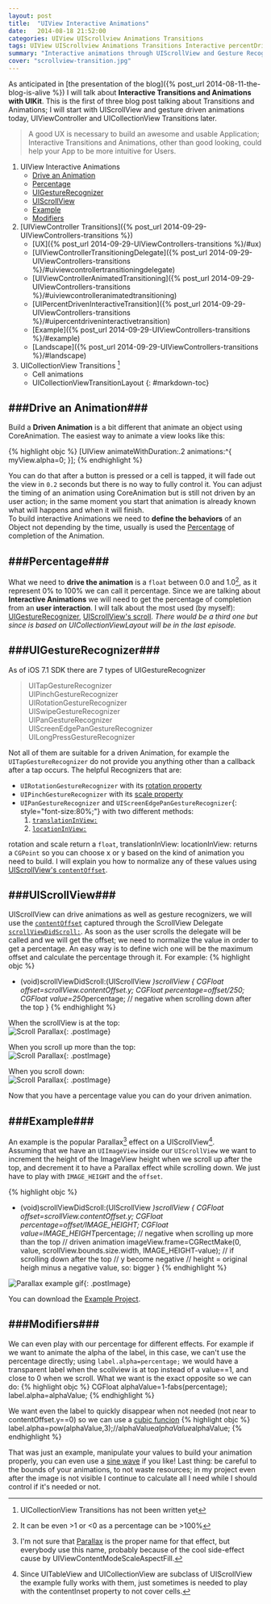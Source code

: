 ```yaml
---
layout: post
title:  "UIView Interactive Animations"
date:   2014-08-18 21:52:00
categories: UIView UIScrollview Animations Transitions
tags: UIView UIScrollview Animations Transitions Interactive percentDriven
summary: "Interactive animations through UIScrollView and Gesture Recognizers"
cover: "scrollview-transition.jpg"
---
```


As anticipated in [the presentation of the blog]({% post_url 2014-08-11-the-blog-is-alive %}) I will talk about **Interactive Transitions and Animations with UIKit**.
This is the first of three blog post talking about Transitions and Animations; I will start with UIScrollView and gesture driven animations today, UIViewController and UICollectionView Transitions later.  

> A good UX is necessary to build an awesome and usable Application; Interactive Transitions and Animations, other than good looking, could help your App to be more intuitive for Users.

1. UIView Interactive Animations
    * [Drive an Animation](#drive-an-animation)
    * [Percentage](#percentage)
    * [UIGestureRecognizer](#uigesturerecognizer)
    * [UIScrollView](#uiscrollview)
    * [Example](#example)
    * [Modifiers](#modifiers)
2. [UIViewController Transitions]({% post_url 2014-09-29-UIViewControllers-transitions %})
    * [UX]({% post_url 2014-09-29-UIViewControllers-transitions %}/#ux)
    * [UIViewControllerTransitioningDelegate]({% post_url 2014-09-29-UIViewControllers-transitions %}/#uiviewcontrollertransitioningdelegate)
    * [UIViewControllerAnimatedTransitioning]({% post_url 2014-09-29-UIViewControllers-transitions %}/#uiviewcontrolleranimatedtransitioning)
    * [UIPercentDrivenInteractiveTransition]({% post_url 2014-09-29-UIViewControllers-transitions %}/#uipercentdriveninteractivetransition)
    * [Example]({% post_url 2014-09-29-UIViewControllers-transitions %}/#example)
    * [Landscape]({% post_url 2014-09-29-UIViewControllers-transitions %}/#landscape)
3. UICollectionView Transitions [^1]
    * Cell animations
    * UICollectionViewTransitionLayout
{: #markdown-toc}


###Drive an Animation###
------
Build a **Driven Animation** is a bit different that animate an object using CoreAnimation. The easiest way to animate a view looks like this:  

{% highlight objc %}
[UIView animateWithDuration:.2 animations:^{
    myView.alpha=0;
}];
{% endhighlight %}

You can do that after a button is pressed or a cell is tapped, it will fade out the view in `0.2` seconds but there is no way to fully control it.
You can adjust the timing of an animation using CoreAnimation but is still not driven by an user action; in the same moment you start that animation is already known what will happens and when it will finish.  
To build interactive Animations we need to **define the behaviors** of an Object not depending by the time, usually is used the [Percentage](#percentage) of completion of the Animation.


###Percentage###
------
What we need to **drive the animation** is a `float` between 0.0 and 1.0[^2], as it represent 0% to 100% we can call it percentage.
Since we are talking about **Interactive Animations** we will need to get the percentage of completion from an **user interaction**.
I will talk about the most used (by myself): [UIGestureRecognizer](#uigesturerecognizer), [UIScrollView's scroll](#uiscrollview).
*There would be a third one but since is based on UICollectionViewLayout will be in the last episode.*

###UIGestureRecognizer###
------
As of iOS 7.1 SDK there are 7 types of UIGestureRecognizer

>UITapGestureRecognizer  
>UIPinchGestureRecognizer  
>UIRotationGestureRecognizer  
>UISwipeGestureRecognizer  
>UIPanGestureRecognizer  
>UIScreenEdgePanGestureRecognizer  
>UILongPressGestureRecognizer  

Not all of them are suitable for a driven Animation, for example the `UITapGestureRecognizer` do not provide you anything other than a callback after a tap occurs.
The helpful Recognizers that are:  

* `UIRotationGestureRecognizer` with its [rotation property](https://developer.apple.com/library/ios/documentation/uikit/reference/UIRotateGestureRecognizer_Class/Reference/Reference.html#//apple_ref/occ/instp/UIRotationGestureRecognizer/rotation)
* `UIPinchGestureRecognizer` with its [scale property](https://developer.apple.com/library/ios/documentation/uikit/reference/UIPinchGestureRecognizer_Class/Reference/Reference.html#//apple_ref/occ/instp/UIPinchGestureRecognizer/scale)
* `UIPanGestureRecognizer` and `UIScreenEdgePanGestureRecognizer`{: style="font-size:80%;"} with two different methods:
    1. [`translationInView:`](https://developer.apple.com/library/ios/documentation/uikit/reference/UIPanGestureRecognizer_Class/Reference/Reference.html#//apple_ref/occ/instm/UIPanGestureRecognizer/translationInView:)
    2. [`locationInView:`](https://developer.apple.com/library/ios/documentation/uikit/reference/UIGestureRecognizer_Class/Reference/Reference.html#//apple_ref/doc/uid/TP40009279-CH1-SW23)

rotation and scale return a `float`, translationInView: locationInView: returns a `CGPoint` so you can choose x or y based on the kind of animation you need to build.
I will explain you how to normalize any of these values using [UIScrollView's `contentOffset`](#uiscrollview).

###UIScrollView###
------
UIScrollView can drive animations as well as gesture recognizers, we will use the [`contentOffset`](https://developer.apple.com/library/ios/documentation/UIKit/Reference/UIScrollView_Class/Reference/UIScrollView.html#//apple_ref/doc/uid/TP40006922-CH3-SW6) captured through the ScrollView Delegate [`scrollViewDidScroll:`](https://developer.apple.com/library/ios/documentation/uikit/reference/uiscrollviewdelegate_protocol/reference/uiscrollviewdelegate.html#//apple_ref/occ/intfm/UIScrollViewDelegate/scrollViewDidScroll:).
As soon as the user scrolls the delegate will be called and we will get the offset; we need to normalize the value in order to get a percentage.
An easy way is to define wich one will be the maximum offset and calculate the percentage through it. For example:
{% highlight objc %}
- (void)scrollViewDidScroll:(UIScrollView *)scrollView
{
    CGFloat offset=scrollView.contentOffset.y;
    CGFloat percentage=offset/250;
    CGFloat value=250*percentage; // negative when scrolling down after the top
}
{% endhighlight %}

When the scrollView is at the top:  
![Scroll Parallax]({{site.assets-path}}scroll1.jpg){: .postImage}

When you scroll up more than the top:  
![Scroll Parallax]({{site.assets-path}}scroll2.jpg){: .postImage}

When you scroll down:  
![Scroll Parallax]({{site.assets-path}}scroll3.jpg){: .postImage}  

Now that you have a percentage value you can do your driven animation.


###Example###
------
An example is the popular Parallax[^parallax] effect on a UIScrollView[^subclass].  
Assuming that we have an `UIImageView` inside our `UIScrollView` we want to increment the height of the ImageView height when we scroll up after the top, and decrement it to have a Parallax effect while scrolling down. We just have to play with `IMAGE_HEIGHT` and the `offset`.

{% highlight objc %}
- (void)scrollViewDidScroll:(UIScrollView *)scrollView
{
    CGFloat offset=scrollView.contentOffset.y;
    CGFloat percentage=offset/IMAGE_HEIGHT;
    CGFloat value=IMAGE_HEIGHT*percentage; // negative when scrolling up more than the top
    // driven animation
    imageView.frame=CGRectMake(0, value, scrollView.bounds.size.width, IMAGE_HEIGHT-value);
    // if scrolling down after the top
    // y become negative
    // height = original heigh minus a negative value, so: bigger
}
{% endhighlight %} 

![Parallax example gif]({{site.assets-path}}scrollparallax.gif){: .postImage}

You can download the [Example Project]({{site.assets-path}}InteractiveAnimations.zip).

###Modifiers###
------
We can even play with our percentage for different effects. For example if we want to animate the alpha of the label, in this case, we can't use the percentage directly; using `label.alpha=percentage;` we would have a transparent label when the scollview is at top instead of a value==1, and close to 0 when we scroll. What we want is the exact opposite so we can do:
{% highlight objc %}
CGFloat alphaValue=1-fabs(percentage);
label.alpha=alphaValue;
{% endhighlight %} 

We want even the label to quickly disappear when not needed (not near to contentOffset.y==0) so we can use a [cubic funcion](https://www.google.fr/search?client=safari&rls=en&q=cubic+function&ie=UTF-8&oe=UTF-8&gfe_rd=cr&ei=lmfyU-aKNsjI8gfqn4G4CA#q=x%5E3&rls=en)
{% highlight objc %}
label.alpha=pow(alphaValue,3);//alphaValue*alphaValue*alphaValue;
{% endhighlight %} 

That was just an example, manipulate your values to build your animation properly, you can even use a [sine wave](https://www.google.fr/search?client=safari&rls=en&q=sinusoide&ie=UTF-8&oe=UTF-8&gfe_rd=cr&ei=l2nyU9D-EMjI8gfqn4G4CA#q=sin(x)&rls=en) if you like!
Last thing: be careful to the bounds of your animations, to not waste resources; in my project even after the image is not visible I continue to calculate all I need while I should control if it's needed or not.

[^1]: UICollectionView Transitions has not been written yet
[^2]: It can be even >1 or <0  as a percentage can be >100%
[^parallax]: I'm not sure that [Parallax](http://en.wikipedia.org/wiki/Parallax) is the proper name for that effect, but everybody use this name, probably because of the cool side-effect cause by UIViewContentModeScaleAspectFill.
[^subclass]: Since UITableView and UICollectionView are subclass of UIScrollView the example fully works with them, just sometimes is needed to play with the contentInset property to not cover cells.